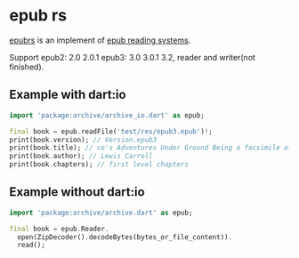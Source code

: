 # epub rs

[epubrs](https://github.com/pedia/epubrs) is an implement of [epub reading systems](https://www.w3.org/TR/epub-rs/).

Support epub2: 2.0 2.0.1 epub3: 3.0 3.0.1 3.2, reader and writer(not finished).

## Example with dart:io
```dart
import 'package:archive/archive_io.dart' as epub;

final book = epub.readFile('test/res/epub3.epub')!;
print(book.version); // Version.epub3
print(book.title); // ce's Adventures Under Ground Being a facsimile of the original Ms. book afterwards developed into "Alice's Adventures in Wonderland"
print(book.author); // Lewis Carroll
print(book.chapters); // first level chapters
```

## Example without dart:io
```dart
import 'package:archive/archive.dart' as epub;

final book = epub.Reader.
  open(ZipDecoder().decodeBytes(bytes_or_file_content)).
  read();
```